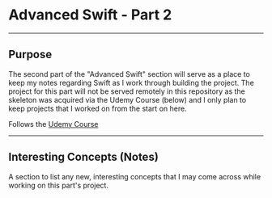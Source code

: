 # Advanced Swift - Part 2

---
## Purpose
The second part of the "Advanced Swift" section will serve as a place to keep my notes regarding Swift as I work through building the project. The project for this part will not be served remotely in this repository as the skeleton was acquired via the Udemy Course (below) and I only plan to keep projects that I worked on from the start on here.

Follows the [Udemy Course](https://www.udemy.com/ios-12-app-development-bootcamp/)

---
## Interesting Concepts (Notes)
A section to list any new, interesting concepts that I may come across while working on this part's project.